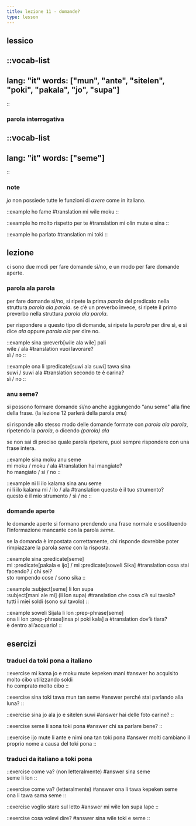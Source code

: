 ```yaml
---
title: lezione 11 - domande? 
type: lesson
---
```

## lessico
::vocab-list
---
lang: "it"
words: ["mun", "ante", "sitelen", "poki", "pakala", "jo", "supa"]
---
::

### parola interrogativa
::vocab-list
---
lang: "it"
words: ["seme"]
---
::

### note
*jo* non possiede tutte le funzioni di *avere* come in italiano.

::example
ho fame
#translation
mi wile moku
::

::example
ho molto rispetto per te
#translation
mi olin mute e sina
::

::example
ho parlato
#translation
mi toki
::

## lezione
ci sono due modi per fare domande sì/no, e un modo per fare domande aperte.

### parola ala parola
 per fare domande sì/no, si ripete la prima *parola* del predicato nella struttura *parola ala parola*. se c’è un preverbo invece, si ripete il primo preverbo nella struttura *parola ala parola*.

per rispondere a questo tipo di domande, si ripete la *parola* per dire sì, e si dice *ala* oppure *parola ala* per dire no. 

::example
sina :preverb[wile ala wile] pali \
wile / ala
#translation
vuoi lavorare? \
sì / no
::

::example
ona li :predicate[suwi ala suwi] tawa sina \
suwi / suwi ala
#translation
secondo te è carina? \
sì / no
::

### anu seme?
si possono formare domande sì/no anche aggiungendo “anu seme" alla fine della frase. (la lezione 12 parlerà della parola *anu*)

si risponde allo stesso modo delle domande formate con *parola ala parola*, ripetendo la *parola*, o dicendo *(parola) ala*

se non sai di preciso quale parola ripetere, puoi sempre rispondere con una frase intera. 

::example
sina moku anu seme \
mi moku / moku / ala
#translation
hai mangiato? \
ho mangiato / sì / no
::

::example
ni li ilo kalama sina anu seme \
ni li ilo kalama mi / ilo / ala
#translation
questo è il tuo strumento? \
questo è il mio strumento / sì / no
::

### domande aperte
le domande aperte si formano prendendo una frase normale e sostituendo l’informazione mancante con la parola *seme*.

se la domanda è impostata correttamente, chi risponde dovrebbe poter rimpiazzare la parola *seme* con la risposta. 

::example
sina :predicate[seme] \
mi :predicate[pakala e ijo] / mi :predicate[soweli Sika]
#translation
cosa stai facendo? / chi sei? \
sto rompendo cose / sono sika
::

::example
:subject[seme] li lon supa \
:subject[mani ale mi] (li lon supa)
#translation
che cosa c’è sul tavolo? \
tutti i miei soldi (sono sul tavolo)
::

::example
soweli Sijala li lon :prep-phrase[seme] \
ona li lon :prep-phrase[insa pi poki kala] a
#translation
dov’è tiara? \
è dentro all’acquario!
::

## esercizi
### traduci da toki pona a italiano
::exercise
mi kama jo e moku mute kepeken mani
#answer
ho acquisito molto cibo utilizzando soldi \
ho comprato molto cibo
::

::exercise
sina toki tawa mun tan seme
#answer
perché stai parlando alla luna?
::

::exercise
sina jo ala jo e sitelen suwi
#answer
hai delle foto carine?
::

::exercise
seme li sona toki pona
#answer
chi sa parlare bene?
::

::exercise
ijo mute li ante e nimi ona tan toki pona
#answer
molti cambiano il proprio nome a causa del toki pona
::

### traduci da italiano a toki pona
::exercise
come va? (non letteralmente)
#answer
sina seme \
seme li lon
::

::exercise
come va? (letteralmente)
#answer
ona li tawa kepeken seme \
ona li tawa sama seme
::

::exercise
voglio stare sul letto
#answer
mi wile lon supa lape
::

::exercise
cosa volevi dire?
#answer
sina wile toki e seme
::